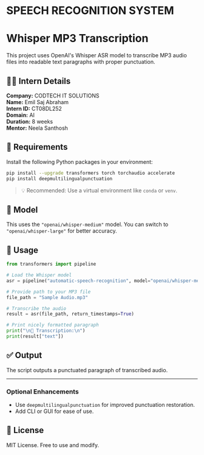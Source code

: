 # SPEECH  RECOGNITION  SYSTEM

# Whisper MP3 Transcription

This project uses OpenAI's Whisper ASR model to transcribe MP3 audio files into readable text paragraphs with proper punctuation.

## 👨‍💻 Intern Details

**Company:** CODTECH IT SOLUTIONS  
**Name:** Emil Saj Abraham  
**Intern ID:** CT08DL252  
**Domain:** AI  
**Duration:** 8 weeks  
**Mentor:** Neela Santhosh

## 🔧 Requirements

Install the following Python packages in your environment:

```bash
pip install --upgrade transformers torch torchaudio accelerate
pip install deepmultilingualpunctuation
```

> 💡 Recommended: Use a virtual environment like `conda` or `venv`.

## 🧠 Model

This uses the `"openai/whisper-medium"` model. You can switch to `"openai/whisper-large"` for better accuracy.

## 📂 Usage

```python
from transformers import pipeline

# Load the Whisper model
asr = pipeline("automatic-speech-recognition", model="openai/whisper-medium")

# Provide path to your MP3 file
file_path = "Sample Audio.mp3"

# Transcribe the audio
result = asr(file_path, return_timestamps=True)

# Print nicely formatted paragraph
print("\n📝 Transcription:\n")
print(result["text"])
```

## ✅ Output

The script outputs a punctuated paragraph of transcribed audio.

---

### Optional Enhancements

- Use `deepmultilingualpunctuation` for improved punctuation restoration.
- Add CLI or GUI for ease of use.

## 📄 License

MIT License. Free to use and modify.